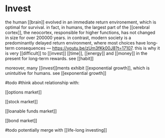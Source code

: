 # Invest

the human [[brain]] evolved in an immediate return environement, which is optimal for survival. in fact, in humans, the largest part of the [[cerebral cortex]], the neocortex, responsible for higher functions, has not changed in size for over $200000$ years. in contrast, modern society is a predominantly delayed return environment, where most choices have long-term consequences &mdash; <https://youtu.be/zUm3fKk00J8?t=17107>. this is why it is very [[difficult]] to [[invest]] [[time]], [[energy]] and [[money]] in the present for long-term rewards. see [[habit]]

moreover, many [[invest]]ments exhibit [[exponential growth]], which is unintuitive for humans. see [[exponential growth]]

#todo #think about relationship with:

[[options market]]

[[stock market]]

[[loanable funds market]]

[[bond market]]

#todo potentially merge with [[life-long investing]]
